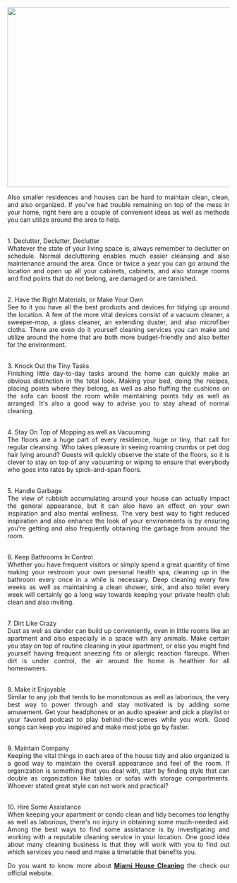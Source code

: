 <p><a href="https://cleanzen.com/miami"><img style="display: block; margin-left: auto; margin-right: auto;" src="https://media.istockphoto.com/id/1194917917/photo/beautiful-cleaning-woman-with-her-team-at-an-office-holding-a-bucket-with-cleaning-products.jpg?s=612x612&amp;w=0&amp;k=20&amp;c=KNJ-N7MZwckh-5OROps-B21q6vme0u6dSm8Akplo040=" alt="" width="612" height="408" /></a></p>
<p style="text-align: justify;">Also smaller residences and houses can be hard to maintain clean, clean, and also organized. If you've had trouble remaining on top of the mess in your home, right here are a couple of convenient ideas as well as methods you can utilize around the area to help.</p>
<p style="text-align: justify;"><br />1. Declutter, Declutter, Declutter<br />Whatever the state of your living space is, always remember to declutter on schedule. Normal decluttering enables much easier cleansing and also maintenance around the area. Once or twice a year you can go around the location and open up all your cabinets, cabinets, and also storage rooms and find points that do not belong, are damaged or are tarnished.</p>
<p style="text-align: justify;"><br />2. Have the Right Materials, or Make Your Own<br />See to it you have all the best products and devices for tidying up around the location. A few of the more vital devices consist of a vacuum cleaner, a sweeper-mop, a glass cleaner, an extending duster, and also microfiber cloths. There are even do it yourself cleaning services you can make and utilize around the home that are both more budget-friendly and also better for the environment.</p>
<p style="text-align: justify;"><br />3. Knock Out the Tiny Tasks<br />Finishing little day-to-day tasks around the home can quickly make an obvious distinction in the total look. Making your bed, doing the recipes, placing points where they belong, as well as also fluffing the cushions on the sofa can boost the room while maintaining points tidy as well as arranged. It's also a good way to advise you to stay ahead of normal cleaning.</p>
<p style="text-align: justify;"><br />4. Stay On Top of Mopping as well as Vacuuming<br />The floors are a huge part of every residence, huge or tiny, that call for regular cleansing. Who takes pleasure in seeing roaming crumbs or pet dog hair lying around? Guests will quickly observe the state of the floors, so it is clever to stay on top of any vacuuming or wiping to ensure that everybody who goes into rates by spick-and-span floors.</p>
<p style="text-align: justify;"><br />5. Handle Garbage<br />The view of rubbish accumulating around your house can actually impact the general appearance, but it can also have an effect on your own inspiration and also mental wellness. The very best way to fight reduced inspiration and also enhance the look of your environments is by ensuring you're getting and also frequently obtaining the garbage from around the room.</p>
<p style="text-align: justify;"><br />6. Keep Bathrooms In Control<br />Whether you have frequent visitors or simply spend a great quantity of time making your restroom your own personal health spa, cleaning up in the bathroom every once in a while is necessary. Deep cleaning every few weeks as well as maintaining a clean shower, sink, and also toilet every week will certainly go a long way towards keeping your private health club clean and also inviting.</p>
<p style="text-align: justify;"><br />7. Dirt Like Crazy<br />Dust as well as dander can build up conveniently, even in little rooms like an apartment and also especially in a space with any animals. Make certain you stay on top of routine cleaning in your apartment, or else you might find yourself having frequent sneezing fits or allergic reaction flareups. When dirt is under control, the air around the home is healthier for all homeowners.</p>
<p style="text-align: justify;"><br />8. Make it Enjoyable<br />Similar to any job that tends to be monotonous as well as laborious, the very best way to power through and stay motivated is by adding some amusement. Get your headphones or an audio speaker and pick a playlist or your favored podcast to play behind-the-scenes while you work. Good songs can keep you inspired and make most jobs go by faster.</p>
<p style="text-align: justify;"><br />9. Maintain Company<br />Keeping the vital things in each area of the house tidy and also organized is a good way to maintain the overall appearance and feel of the room. If organization is something that you deal with, start by finding style that can double as organization like tables or sofas with storage compartments. Whoever stated great style can not work and practical?</p>
<p style="text-align: justify;"><br />10. Hire Some Assistance<br />When keeping your apartment or condo clean and tidy becomes too lengthy as well as laborious, there's no injury in obtaining some much-needed aid. Among the best ways to find some assistance is by investigating and working with a reputable cleaning service in your location. One good idea about many cleaning business is that they will work with you to find out which services you need and make a timetable that benefits you.</p>
<p style="text-align: justify;">Do you want to know more about <a href="https://cleanzen.com/miami"><strong>Miami House Cleaning</strong></a> the check our official website.</p>






<!-- Footer -->


</div>
</div>

</body>
</html>
